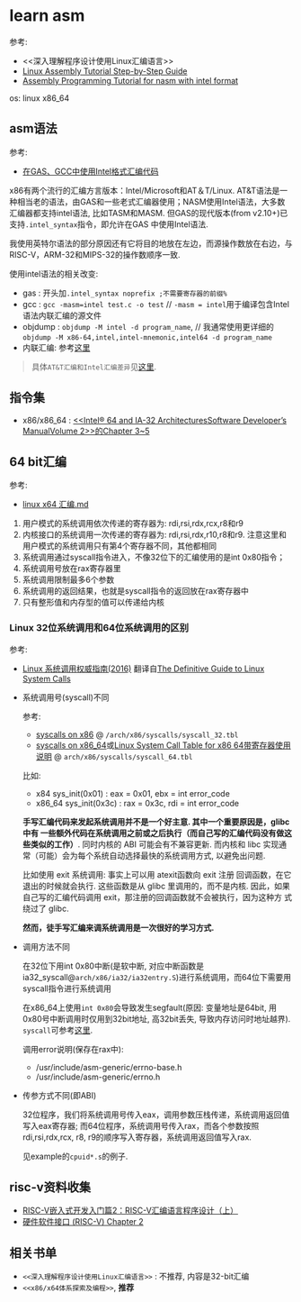 # learn asm
参考:
- <<深入理解程序设计使用Linux汇编语言>>
- [Linux Assembly Tutorial Step-by-Step Guide](https://montcs.bloomu.edu/Information/LowLevel/Assembly/assembly-tutorial.html)
- [Assembly Programming Tutorial for nasm with intel format](https://www.tutorialspoint.com/assembly_programming/index.htm)

os: linux x86_64

## asm语法
参考:
- [在GAS、GCC中使用Intel格式汇编代码](https://tkxb.wordpress.com/2018/02/22/%E5%9C%A8gas%E3%80%81gcc%E4%B8%AD%E4%BD%BF%E7%94%A8intel%E6%A0%BC%E5%BC%8F%E6%B1%87%E7%BC%96%E4%BB%A3%E7%A0%81/)

x86有两个流行的汇编方言版本：Intel/Microsoft和AT＆T/Linux.
AT&T语法是一种相当老的语法，由GAS和一些老式汇编器使用；NASM使用Intel语法，大多数汇编器都支持intel语法, 比如TASM和MASM. 但GAS的现代版本(from v2.10+)已支持`.intel_syntax`指令，即允许在GAS 中使用Intel语法.

我使用英特尔语法的部分原因还有它将目的地放在左边，而源操作数放在右边，与RISC-V，ARM-32和MIPS-32的操作数顺序一致.

使用intel语法的相关改变:
- gas : 开头加`.intel_syntax noprefix ;不需要寄存器的前缀%`
- gcc : `gcc -masm=intel test.c -o test` // `-masm = intel`用于编译包含Intel语法内联汇编的源文件
- objdump : `objdump -M intel -d program_name`, // 我通常使用更详细的`objdump -M x86-64,intel,intel-mnemonic,intel64 -d program_name`
- 内联汇编: 参考[这里](https://tkxb.wordpress.com/2018/02/22/%E5%9C%A8gas%E3%80%81gcc%E4%B8%AD%E4%BD%BF%E7%94%A8intel%E6%A0%BC%E5%BC%8F%E6%B1%87%E7%BC%96%E4%BB%A3%E7%A0%81/)

> 具体`AT&T汇编和Intel汇编差异`见[这里](/base.md).

## 指令集
- x86/x86_64 : [<<Intel® 64 and IA-32 ArchitecturesSoftware Developer’s ManualVolume 2>>的Chapter 3~5](https://www.intel.com/content/dam/www/public/us/en/documents/manuals/64-ia-32-architectures-software-developer-instruction-set-reference-manual-325383.pdf)

## 64 bit汇编
参考:
- [linux x64 汇编.md](https://github.com/Byzero512/blog_data/blob/master/linux%20x64%20%E6%B1%87%E7%BC%96.md)

1. 用户模式的系统调用依次传递的寄存器为: rdi,rsi,rdx,rcx,r8和r9
1. 内核接口的系统调用一次传递的寄存器为: rdi,rsi,rdx,r10,r8和r9. 注意这里和用户模式的系统调用只有第4个寄存器不同，其他都相同
1. 系统调用通过syscall指令进入，不像32位下的汇编使用的是int 0x80指令；
1. 系统调用号放在rax寄存器里
1. 系统调用限制最多6个参数
1. 系统调用的返回结果，也就是syscall指令的返回放在rax寄存器中
1. 只有整形值和内存型的值可以传递给内核

### Linux 32位系统调用和64位系统调用的区别
参考:
- [Linux 系统调用权威指南(2016)](http://arthurchiao.art/blog/system-call-definitive-guide-zh/) 翻译自[The Definitive Guide to Linux System Calls](https://blog.packagecloud.io/eng/2016/04/05/the-definitive-guide-to-linux-system-calls/)

- 系统调用号(syscall)不同

    参考:
    - [syscalls on x86](https://syscalls.kernelgrok.com/) @ `/arch/x86/syscalls/syscall_32.tbl`
    - [syscalls on x86_64](https://filippo.io/linux-syscall-table/)或[Linux System Call Table for x86 64带寄存器使用说明](http://blog.rchapman.org/posts/Linux_System_Call_Table_for_x86_64/) @ `arch/x86/syscalls/syscall_64.tbl`

    比如:
    - x84 sys_init(0x01) : eax = 0x01, ebx = int error_code
    - x86_64 sys_init(0x3c) : rax = 0x3c, rdi = int error_code

    **手写汇编代码来发起系统调用并不是一个好主意. 其中一个重要原因是，glibc 中有 一些额外代码在系统调用之前或之后执行（而自己写的汇编代码没有做这些类似的工作）**. 同时内核的 ABI 可能会有不兼容更新. 而内核和 libc 实现通常（可能）会为每个系统自动选择最快的系统调用方式, 以避免出问题.

    比如使用 exit 系统调用: 事实上可以用 atexit函数向 exit 注册 回调函数，在它退出的时候就会执行. 这些函数是从 glibc 里调用的，而不是内核. 因此，如果自己写的汇编代码调用 exit，那注册的回调函数就不会被执行，因为这种方 式绕过了 glibc.

    **然而，徒手写汇编来调系统调用是一次很好的学习方式.**
- 调用方法不同
    
    在32位下用int 0x80中断(是软中断, 对应中断函数是ia32_syscall@`arch/x86/ia32/ia32entry.S`)进行系统调用，而64位下需要用syscall指令进行系统调用

    在x86_64上使用`int 0x80`会导致发生segfault(原因: 变量地址是64bit, 用0x80号中断调用时仅用到32bit地址, 高32bit丢失, 导致内存访问时地址越界). `syscall`可参考[这里](https://stackoverflow.com/questions/12806584/what-is-better-int-0x80-or-syscall-in-32-bit-code-on-linux).

    调用error说明(保存在rax中):
    - /usr/include/asm-generic/errno-base.h
    - /usr/include/asm-generic/errno.h
- 传参方式不同(即ABI)

    32位程序，我们将系统调用号传入eax，调用参数压栈传递，系统调用返回值写入eax寄存器; 而64位程序，系统调用号传入rax，而各个参数按照rdi,rsi,rdx,rcx, r8, r9的顺序写入寄存器，系统调用返回值写入rax.

    见example的`cpuid*.s`的例子.

## risc-v资料收集
- [RISC-V嵌入式开发入门篇2：RISC-V汇编语言程序设计（上）](https://mp.weixin.qq.com/s/jyI-SSm_5Gg-KQyjKsIj5Q)
- [硬件软件接口 (RISC-V) Chapter 2](https://blog.csdn.net/weixin_41531090/article/details/87627866)

## 相关书单
- `<<深入理解程序设计使用Linux汇编语言>>` : 不推荐, 内容是32-bit汇编
- `<<x86/x64体系探索及编程>>`, **推荐**